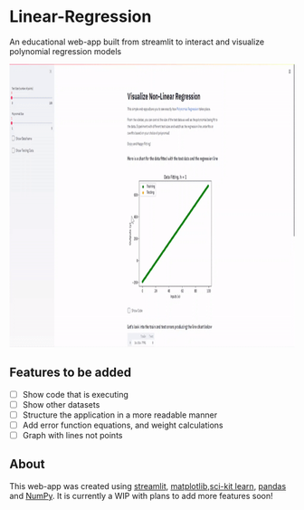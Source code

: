 # Linear-Regression
An educational web-app built from streamlit to interact and visualize polynomial regression models

<!--![gif](./images/reg.gif =600x700)-->
<img src="./images/reg.gif" alt="demo" width="800" height="500"/>

## Features to be added
- [ ] Show code that is executing
- [ ] Show other datasets
- [ ] Structure the application in a more readable manner
- [ ] Add error function equations, and weight calculations
- [ ] Graph with lines not points

## About
This web-app was created using [streamlit](https://streamlit.io), [matplotlib](https://matplotlib.org),[sci-kit learn](https://scikit-learn.org/stable/), [pandas](https://pandas.pydata.org/) and [NumPy](https://numpy.org). It is currently a WIP with plans to add more features soon!

<!---A practice in utilizing linear regression to predict a candidates GPA based on SAT scores

Dataset was taken from [here](https://www.kaggle.com/luddarell/101-simple-linear-regressioncsv)

![Training Data](./images/training.jpg)
![Testing Data](./images/testing.jpg)


_Training vs. Testing data based on the same regression line (green)_

## Background
This dataset is based on the 2400 SAT score which was [changed in 2005](https://www.nytimes.com/2002/06/23/us/new-sat-writing-test-is-planned.html) to include a new writing section graded out of 800 points (hence the 800 point increase from the previous 1600 points), and then [changed once again in March of 2014](https://apps.washingtonpost.com/g/page/local/key-shifts-of-the-sat-redesign/858/), with one of the changes being a return to the 1600-point system that was previously used. The first updated exam was administered in March of 2016.

--->
